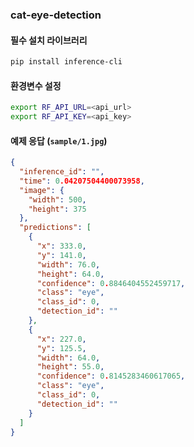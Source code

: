 ### cat-eye-detection

#### 필수 설치 라이브러리
```bash
pip install inference-cli
```

#### 환경변수 설정
```bash
export RF_API_URL=<api_url>
export RF_API_KEY=<api_key>
```

#### 예제 응답 (`sample/1.jpg`)
```json
{
  "inference_id": "",
  "time": 0.04207504400073958,
  "image": {
    "width": 500,
    "height": 375
  },
  "predictions": [
    {
      "x": 333.0,
      "y": 141.0,
      "width": 76.0,
      "height": 64.0,
      "confidence": 0.8846404552459717,
      "class": "eye",
      "class_id": 0,
      "detection_id": ""
    },
    {
      "x": 227.0,
      "y": 125.5,
      "width": 64.0,
      "height": 55.0,
      "confidence": 0.8145283460617065,
      "class": "eye",
      "class_id": 0,
      "detection_id": ""
    }
  ]
}
```

